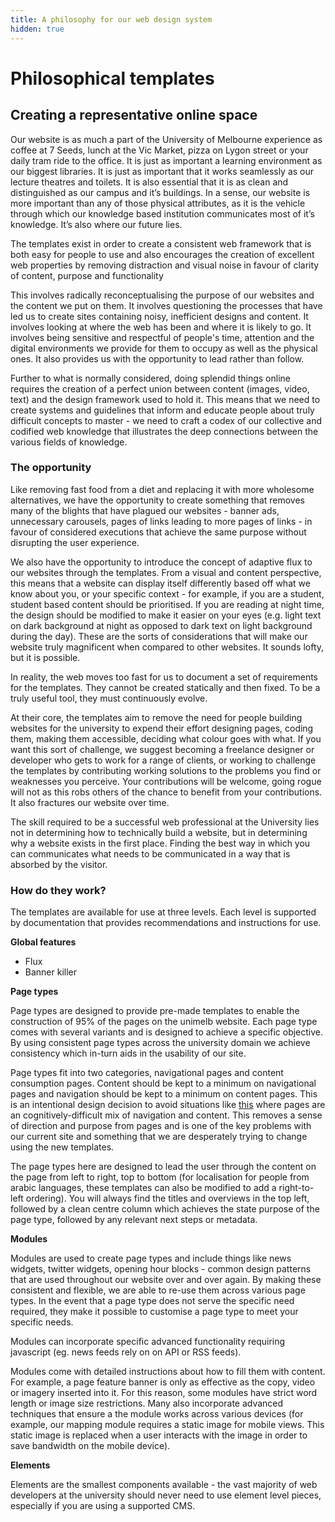 ```yaml
---
title: A philosophy for our web design system
hidden: true
---
```


# Philosophical templates

## Creating a representative online space

Our website is as much a part of the University of Melbourne experience as coffee at 7 Seeds,  lunch at the Vic Market, pizza on Lygon street or your daily tram ride to the office. It is just as important a learning environment as our biggest libraries. It is just as important that it works seamlessly as our lecture theatres and toilets. It is also essential that it is as clean and distinguished as our campus and it’s buildings. In a sense, our website is more important than any of those physical attributes, as it is the vehicle through which our knowledge based institution communicates most of it’s knowledge.  It’s also where our future lies.

The templates exist in order to create a consistent web framework that is both easy for people to use and also encourages the creation of excellent web properties by removing distraction and visual noise in favour of clarity of content, purpose and functionality

This involves radically reconceptualising the purpose of our websites and the content we put on them. It involves questioning the processes that have led us to create sites containing noisy, inefficient designs and content. It involves looking at where the web has been and where it is likely to go. It involves being sensitive and respectful of people's time, attention and the digital environments we provide for them to occupy as well as the physical ones. It also provides us with the opportunity to lead rather than follow.

Further to what is normally considered, doing splendid things online requires the creation of a perfect union between content (images, video, text) and the design framework used to hold it. This means that we need to create systems and guidelines that inform and educate people about truly difficult concepts to master - we need to craft a codex of our collective and codified web knowledge that illustrates the deep connections between the various fields of knowledge.

### The opportunity

Like removing fast food from a diet and replacing it with more wholesome alternatives, we have the opportunity to create something that removes many of the blights that have plagued our websites - banner ads, unnecessary carousels, pages of links leading to more pages of links - in favour of considered executions that achieve the same purpose without disrupting the user experience.

We also have the opportunity to introduce the concept of adaptive flux to our websites through the templates. From a visual and content perspective, this means that a website can display itself differently based off what we know about you, or your specific context - for example, if you are a student, student based content should be prioritised. If you are reading at night time, the design should be modified to make it easier on your eyes (e.g. light text on dark background at night as opposed to dark text on light background during the day). These are the sorts of considerations that will make our website truly magnificent when compared to other websites. It sounds lofty, but it is possible.

In reality, the web moves too fast for us to document a set of requirements for the templates. They cannot be created statically and then fixed. To be a truly useful tool, they must continuously evolve.

At their core, the templates aim to remove the need for people building websites for the university to expend their effort designing pages, coding them, making them accessible, deciding what colour goes with what. If you want this sort of challenge, we suggest becoming a freelance designer or developer who gets to work for a range of clients, or working to challenge the templates by contributing working solutions to the problems you find or weaknesses you perceive. Your contributions will be welcome, going rogue will not as this robs others of the chance to benefit from your contributions. It also fractures our website over time.

The skill required to be a successful web professional at the University lies not in determining how to technically build a website, but in determining why a website exists in the first place. Finding the best way in which you can communicates what needs to be communicated in a way that is absorbed by the visitor.

### How do they work?

The templates are available for use at three levels. Each level is supported by documentation that provides recommendations and instructions for use.

**Global features**
- Flux
- Banner killer

**Page types**

Page types are designed to provide pre-made templates to enable the construction of 95% of the pages on the unimelb website. Each page type comes with several variants and is designed to achieve a specific objective. By using consistent page types across the university domain we achieve consistency which in-turn aids in the usability of our site.

Page types fit into two categories, navigational pages and content consumption pages. Content should be kept to a minimum on navigational pages and navigation should be kept to a minimum on content pages. This is an intentional design decision to avoid situations like [this](http://dl.tagell.com/image/2q2C2f09390R) where pages are an cognitively-difficult mix of navigation and content. This removes  a sense of direction and purpose from pages and is one of the key problems with our current site and something that we are desperately trying to change using the new templates.

The page types here are designed to lead the user through the content on the page from left to right, top to bottom (for localisation for people from arabic languages, these templates can also be modified to add a right-to-left ordering). You will always find the titles and overviews in the top left, followed by a clean centre column which achieves the state purpose of the page type, followed by any relevant next steps or metadata.

**Modules**

Modules are used to create page types and include things like news widgets, twitter widgets, opening hour blocks - common design patterns that are used throughout our website over and over again. By making these consistent and flexible, we are able to re-use them across various page types. In the event that a page type does not serve the specific need required, they make it possible to customise a page type to meet your specific needs.

Modules can incorporate specific advanced functionality requiring javascript (eg. news feeds rely on on API or RSS feeds).

Modules come with detailed instructions about how to fill them with content. For example, a page feature banner is only as effective as the copy, video or imagery inserted into it. For this reason, some modules have strict word length or image size restrictions. Many also incorporate advanced techniques that ensure a the module works across various devices (for example, our mapping module requires a static image for mobile views. This static image is replaced when a user interacts with the image in order to save bandwidth on the mobile device).

**Elements**

Elements are the smallest components available - the vast majority of web developers at the university should never need to use element level pieces, especially if you are using a supported CMS.
